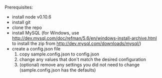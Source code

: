 Prerequisites:

* install node v0.10.6
* install git
* clone the repo
* install MySQL (for Windows, use http://dev.mysql.com/doc/refman/5.6/en/windows-install-archive.html to install the zip from http://dev.mysql.com/downloads/mysql/)
* create a config.json file
    1.  copy sample.config.json to config.json
    2.  change any values that don't match the desired configuration
    3.  (optional) remove any settings you did not need to change (sample.config.json has the defaults)